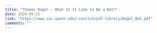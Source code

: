 ```yaml
---
title: "Thomas Nagel - What Is It Like to Be a Bat?"
date: 2024-09-23
link: "https://www.sas.upenn.edu/~cavitch/pdf-library/Nagel_Bat.pdf"
comments: ""
---
```


